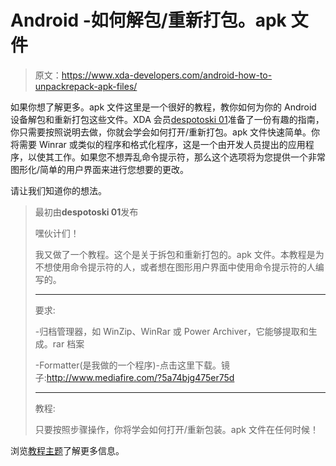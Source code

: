 # Android -如何解包/重新打包。apk 文件

> 原文：<https://www.xda-developers.com/android-how-to-unpackrepack-apk-files/>

如果你想了解更多。apk 文件这里是一个很好的教程，教你如何为你的 Android 设备解包和重新打包这些文件。XDA 会员[despotoski 01](http://forum.xda-developers.com/member.php?u=3424769)准备了一份有趣的指南，你只需要按照说明去做，你就会学会如何打开/重新打包。apk 文件快速简单。你将需要 Winrar 或类似的程序和格式化程序，这是一个由开发人员提出的应用程序，以使其工作。如果您不想弄乱命令提示符，那么这个选项将为您提供一个非常图形化/简单的用户界面来进行您想要的更改。

请让我们知道你的想法。

> 最初由**despotoski 01**发布
> 
> 嘿伙计们！
> 
> 我又做了一个教程。这个是关于拆包和重新打包的。apk 文件。本教程是为不想使用命令提示符的人，或者想在图形用户界面中使用命令提示符的人编写的。
> 
> -------------------------------------------------
> 
> 要求:
> 
> -归档管理器，如 WinZip、WinRar 或 Power Archiver，它能够提取和生成。rar 档案
> 
> -Formatter(是我做的一个程序)-点击这里下载。镜子:http://www.mediafire.com/?5a74bjg475er75d
> 
> -------------------------------------------------
> 
> 教程:
> 
> 只要按照步骤操作，你将学会如何打开/重新包装。apk 文件在任何时候！

浏览[教程主题](http://forum.xda-developers.com/showthread.php?t=1108798)了解更多信息。